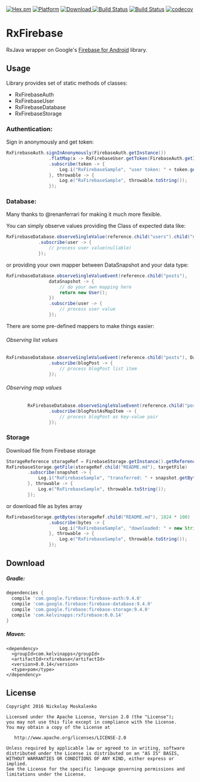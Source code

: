 [![Hex.pm](https://img.shields.io/hexpm/l/plug.svg)](http://www.apache.org/licenses/LICENSE-2.0) [![Platform](https://img.shields.io/badge/platform-android-green.svg)](http://developer.android.com/index.html)
[![Download](https://api.bintray.com/packages/kelvin/maven/rxfirebase/images/download.svg) ](https://bintray.com/kelvin/maven/rxfirebase/_latestVersion)
[![Build Status](https://img.shields.io/badge/Android%20Arsenal-rxFirebase-green.svg?style=true)](https://android-arsenal.com/details/1/3619)
[![Build Status](https://circleci.com/gh/nmoskalenko/RxFirebase/tree/master.svg?style=shield)](https://circleci.com/gh/nmoskalenko/RxFirebase/tree/master)
[![codecov](https://codecov.io/gh/nmoskalenko/rxFirebase/branch/master/graph/badge.svg)](https://codecov.io/gh/nmoskalenko/rxFirebase)

# RxFirebase

RxJava wrapper on Google's [Firebase for Android](https://www.firebase.com/docs/android/) library.


## Usage
Library provides set of static methods of classes:
- RxFirebaseAuth
- RxFirebaseUser
- RxFirebaseDatabase
- RxFirebaseStorage

### Authentication:

Sign in anonymously and get token:
```java
RxFirebaseAuth.signInAnonymously(FirebaseAuth.getInstance())
                .flatMap(x -> RxFirebaseUser.getToken(FirebaseAuth.getInstance().getCurrentUser(), false))
                .subscribe(token -> {
                    Log.i("RxFirebaseSample", "user token: " + token.getToken());
                }, throwable -> {
                    Log.e("RxFirebaseSample", throwable.toString());
                });
```

### Database:
Many thanks to @renanferrari for making it much more flexible.

You can simply observe values providing the Class of expected data like:
```java
RxFirebaseDatabase.observeSingleValue(reference.child("users").child("nick"), User.class)
            .subscribe(user -> {
                // process user value(nullable)
            });
```

or providing your own mapper between DataSnapshot and your data type:

```java
RxFirebaseDatabase.observeSingleValueEvent(reference.child("posts"),
                dataSnapshot -> {
                    // do your own mapping here
                    return new User();
                })
                .subscribe(user -> {
                    // process user value
                });
```

There are some pre-defined mappers to make things easier:

###### Observing list values
 ```java
 RxFirebaseDatabase.observeSingleValueEvent(reference.child("posts"), DataSnapshotMapper.listOf(BlogPost.class))
                 .subscribe(blogPost -> {
                     // process blogPost list item
                 });
 ```

###### Observing map values
 ```java
         RxFirebaseDatabase.observeSingleValueEvent(reference.child("posts"), DataSnapshotMapper.mapOf(BlogPost.class))
                 .subscribe(blogPostAsMapItem -> {
                     // process blogPost as key-value pair
                 });
 ```


### Storage

Download file from Firebase storage

```java
StorageReference storageRef = FirebaseStorage.getInstance().getReferenceFromUrl("gs://project-1125675579821020265.appspot.com");
RxFirebaseStorage.getFile(storageRef.child("README.md"), targetFile)
        .subscribe(snapshot -> {
            Log.i("RxFirebaseSample", "transferred: " + snapshot.getBytesTransferred() + " bytes");
        }, throwable -> {
            Log.e("RxFirebaseSample", throwable.toString());
        });
```

or download file as bytes array

```java
RxFirebaseStorage.getBytes(storageRef.child("README.md"), 1024 * 100)
                .subscribe(bytes -> {
                    Log.i("RxFirebaseSample", "downloaded: " + new String(bytes));
                }, throwable -> {
                    Log.e("RxFirebaseSample", throwable.toString());
                });
```


## Download

##### Gradle:
```groovy
dependencies {
  compile 'com.google.firebase:firebase-auth:9.4.0'
  compile 'com.google.firebase:firebase-database:9.4.0'
  compile 'com.google.firebase:firebase-storage:9.4.0'
  compile 'com.kelvinapps:rxfirebase:0.0.14'
}
```

##### Maven:
```
<dependency>
  <groupId>com.kelvinapps</groupId>
  <artifactId>rxfirebase</artifactId>
  <version>0.0.14</version>
  <type>pom</type>
</dependency>
```


## License
    Copyright 2016 Nickolay Moskalenko

    Licensed under the Apache License, Version 2.0 (the "License");
    you may not use this file except in compliance with the License.
    You may obtain a copy of the License at

       http://www.apache.org/licenses/LICENSE-2.0

    Unless required by applicable law or agreed to in writing, software
    distributed under the License is distributed on an "AS IS" BASIS,
    WITHOUT WARRANTIES OR CONDITIONS OF ANY KIND, either express or implied.
    See the License for the specific language governing permissions and
    limitations under the License.
